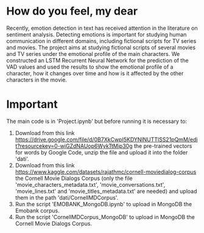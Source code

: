 # How do you feel, my dear
Recently, emotion detection in text has received attention in the literature on
sentiment analysis. Detecting emotions is important for studying human communication in different domains, including fictional scripts for TV series and
movies. The project aims at studying fictional scripts of several movies and TV
series under the emotional profile of the main characters. We constructed an
LSTM Recurrent Neural Network for the prediction of the VAD values and used
the results to show the emotional profile of a character, how it changes over time
and how is it affected by the other characters in the movie.

# Important
The main code is in 'Project.ipynb' but before running it is necessary to:
1. Download from this link https://drive.google.com/file/d/0B7XkCwpI5KDYNlNUTTlSS21pQmM/edit?resourcekey=0-wjGZdNAUop6WykTtMip30g the pre-trained vectors for words by Google Code, unzip the file and upload it into the folder 'dati'.
2. Download from this link https://www.kaggle.com/datasets/rajathmc/cornell-moviedialog-corpus the Cornell Movie Dialogs Corpus (only the file 'movie_characters_metadata.txt', 'movie_conversations.txt', 'movie_lines.txt' and 'movie_titles_metadata.txt' are needed) and upload them in the path 'dati/CornellMDCorpus'.
3. Run the script 'EMOBANK_MongoDB.ipynb' to upload in MongoDB the Emobank corpus.
4. Run the script 'CornellMDCorpus_MongoDB' to upload in MongoDB the Cornell Movie Dialogs Corpus.
